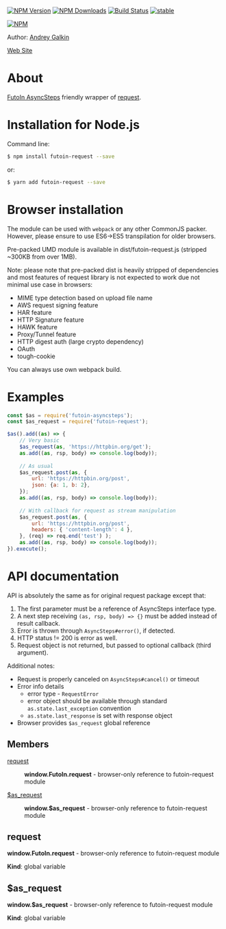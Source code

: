
  [![NPM Version](https://img.shields.io/npm/v/futoin-request.svg?style=flat)](https://www.npmjs.com/package/futoin-request)
  [![NPM Downloads](https://img.shields.io/npm/dm/futoin-request.svg?style=flat)](https://www.npmjs.com/package/futoin-request)
  [![Build Status](https://travis-ci.org/futoin/util-js-request.svg)](https://travis-ci.org/futoin/util-js-request)
  [![stable](https://img.shields.io/badge/stability-stable-green.svg?style=flat)](https://www.npmjs.com/package/futoin-request)

  [![NPM](https://nodei.co/npm/futoin-request.png?downloads=true&downloadRank=true&stars=true)](https://nodei.co/npm/futoin-request/)

Author: [Andrey Galkin](mailto:andrey@futoin.org)

[Web Site](http://futoin.org/)


# About

[FutoIn AsyncSteps]() friendly wrapper of [request]().

# Installation for Node.js

Command line:
```sh
$ npm install futoin-request --save
```
or:

```sh
$ yarn add futoin-request --save
```

# Browser installation

The module can be used with `webpack` or any other CommonJS packer. However, please
ensure to use ES6->ES5 transpilation for older browsers.

Pre-packed UMD module is available in dist/futoin-request.js (stripped ~300KB from over 1MB).

Note: please note that pre-packed dist is heavily stripped of dependencies and most features
of request library is not expected to work due not minimal use case in browsers:
* MIME type detection based on upload file name
* AWS request signing feature
* HAR feature
* HTTP Signature feature
* HAWK feature
* Proxy/Tunnel feature
* HTTP digest auth (large crypto dependency)
* OAuth
* tough-cookie

You can always use own webpack build.

# Examples

```javascript
const $as = require('futoin-asyncsteps');
const $as_request = require('futoin-request');

$as().add((as) => {
    // Very basic
    $as_request(as, 'https://httpbin.org/get');
    as.add((as, rsp, body) => console.log(body));
    
    // As usual
    $as_request.post(as, {
        url: 'https://httpbin.org/post',
        json: {a: 1, b: 2},
    });
    as.add((as, rsp, body) => console.log(body));
    
    // With callback for request as stream manipulation
    $as_request.post(as, {
        url: 'https://httpbin.org/post',
        headers: { 'content-length': 4 },
    }, (req) => req.end('test') );
    as.add((as, rsp, body) => console.log(body));    
}).execute();

```
    
# API documentation

API is absolutely the same as for original request package except that:

1. The first parameter must be a reference of AsyncSteps interface type.
2. A next step receiving `(as, rsp, body) => {}` must be added instead of result callback.
3. Error is thrown through `AsyncSteps#error()`, if detected.
4. HTTP status != 200 is error as well.
5. Request object is not returned, but passed to optional callback (third argument).

Additional notes:
* Request is properly canceled on `AsyncSteps#cancel()` or timeout
* Error info details
    - error type - `RequestError`
    - error object should be available through standard `as.state.last_exception` convention
    - `as.state.last_response` is set with response object
* Browser provides `$as_request` global reference

## Members

<dl>
<dt><a href="#request">request</a></dt>
<dd><p><strong>window.FutoIn.request</strong> - browser-only reference to futoin-request module</p>
</dd>
<dt><a href="#$as_request">$as_request</a></dt>
<dd><p><strong>window.$as_request</strong> - browser-only reference to futoin-request module</p>
</dd>
</dl>

<a name="request"></a>

## request
**window.FutoIn.request** - browser-only reference to futoin-request module

**Kind**: global variable  
<a name="$as_request"></a>

## $as_request
**window.$as_request** - browser-only reference to futoin-request module

**Kind**: global variable  

